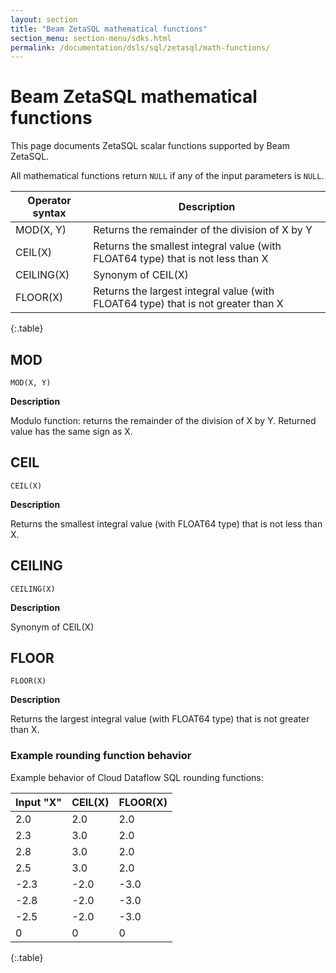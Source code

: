 ```yaml
---
layout: section
title: "Beam ZetaSQL mathematical functions"
section_menu: section-menu/sdks.html
permalink: /documentation/dsls/sql/zetasql/math-functions/
---
```

<!--
Licensed under the Apache License, Version 2.0 (the "License");
you may not use this file except in compliance with the License.
You may obtain a copy of the License at

http://www.apache.org/licenses/LICENSE-2.0

Unless required by applicable law or agreed to in writing, software
distributed under the License is distributed on an "AS IS" BASIS,
WITHOUT WARRANTIES OR CONDITIONS OF ANY KIND, either express or implied.
See the License for the specific language governing permissions and
limitations under the License.
-->

# Beam ZetaSQL mathematical functions

This page documents ZetaSQL scalar functions supported by Beam ZetaSQL.

All mathematical functions return `NULL` if any of the input parameters is `NULL`.

| Operator syntax | Description |
| ---- | ---- |
| MOD(X, Y) | Returns the remainder of the division of X by Y |
| CEIL(X) | Returns the smallest integral value (with FLOAT64 type) that is not less than X |
| CEILING(X) | Synonym of CEIL(X) |
| FLOOR(X) | Returns the largest integral value (with FLOAT64 type) that is not greater than X |
{:.table}

## MOD

```
MOD(X, Y)
```

**Description**

Modulo function: returns the remainder of the division of X by Y. Returned value
has the same sign as X.

## CEIL

```
CEIL(X)
```

**Description**

Returns the smallest integral value (with FLOAT64
type) that is not less than X.

## CEILING

```
CEILING(X)
```

**Description**

Synonym of CEIL(X)

## FLOOR

```
FLOOR(X)
```

**Description**

Returns the largest integral value (with FLOAT64
type) that is not greater than X.

### Example rounding function behavior
Example behavior of Cloud Dataflow SQL rounding functions:

<table>
<thead>
<tr>
<th>Input "X"</th>
<th>CEIL(X)</th>
<th>FLOOR(X)</th>
</tr>
</thead>
<tbody>
<tr>
<td>2.0</td>
<td>2.0</td>
<td>2.0</td>
</tr>
<tr>
<td>2.3</td>
<td>3.0</td>
<td>2.0</td>
</tr>
<tr>
<td>2.8</td>
<td>3.0</td>
<td>2.0</td>
</tr>
<tr>
<td>2.5</td>
<td>3.0</td>
<td>2.0</td>
</tr>
<tr>
<td>-2.3</td>
<td>-2.0</td>
<td>-3.0</td>
</tr>
<tr>
<td>-2.8</td>
<td>-2.0</td>
<td>-3.0</td>
</tr>
<tr>
<td>-2.5</td>
<td>-2.0</td>
<td>-3.0</td>
</tr>
<tr>
<td>0</td>
<td>0</td>
<td>0</td>
</tr>
</tbody>
</table>
{:.table}
